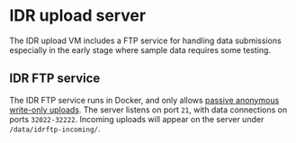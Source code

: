 # IDR upload server

The IDR upload VM includes a FTP service for handling data submissions especially
in the early stage where sample data requires some testing.


## IDR FTP service

The IDR FTP service runs in Docker, and only allows [passive anonymous write-only uploads](https://github.com/ome/ansible-role-anonymous-ftp/).
The server listens on port `21`, with data connections on ports `32022-32222`.
Incoming uploads will appear on the server under `/data/idrftp-incoming/`.

